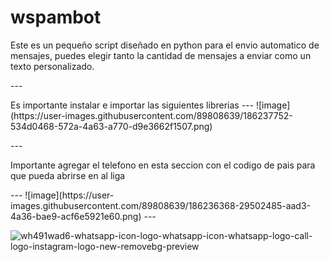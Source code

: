 # <h1> wspambot
<p> Este es un pequeño script diseñado en python para el envio automatico de mensajes, puedes elegir tanto la cantidad de mensajes a enviar como un texto personalizado.<p> 
---
<p> Es importante instalar e importar las siguientes librerias
---
![image](https://user-images.githubusercontent.com/89808639/186237752-534d0468-572a-4a63-a770-d9e3662f1507.png) <p>
---
  
<p> Importante agregar el telefono en esta seccion con el codigo de pais para que pueda abrirse en al liga <p>
---
![image](https://user-images.githubusercontent.com/89808639/186236368-29502485-aad3-4a36-bae9-acf6e5921e60.png)
---

![wh491wad6-whatsapp-icon-logo-whatsapp-icon-whatsapp-logo-call-logo-instagram-logo-new-removebg-preview](https://user-images.githubusercontent.com/89808639/186237280-36c5e3ac-30c6-4664-92bb-8b60b58a4695.png)



